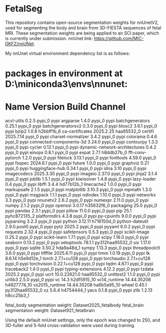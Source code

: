 # FetalSeg
This repository contains open-source segmentation weights for nnUnetV2, used for segmenting the body and brain from 3D-FIESTA sequences of fetal MRI.
These segmentation weights are being applied to an SCI paper, which is currently under submission.
nnUnet link: https://github.com/MIC-DKFZ/nnUNet.

My nnUnet virtual environment dependency list is as follows:
# packages in environment at D:\miniconda3\envs\nnunet:
#
# Name                           Version          Build            Channel
acvl-utils                       0.2.5            pypi_0           pypi
argparse                         1.4.0            pypi_0           pypi
batchgenerators                  0.25.1           pypi_0           pypi
batchgeneratorsv2                0.3.0            pypi_0           pypi
blosc2                           3.6.1            pypi_0           pypi
bzip2                            1.0.8            h2bbff1b_6
ca-certificates                  2025.2.25        haa95532_0
certifi                          2025.7.14        pypi_0           pypi
charset-normalizer               3.4.2            pypi_0           pypi
colorama                         0.4.6            pypi_0           pypi
connected-components-3d          3.24.0           pypi_0           pypi
contourpy                        1.3.3            pypi_0           pypi
cycler                           0.12.1           pypi_0           pypi
dynamic-network-architectures    0.4.2            pypi_0           pypi
einops                           0.8.1            pypi_0           pypi
expat                            2.7.1            h8ddb27b_0
fft-conv-pytorch                 1.2.0            pypi_0           pypi
filelock                         3.13.1           pypi_0           pypi
fonttools                        4.59.0           pypi_0           pypi
fsspec                           2024.6.1         pypi_0           pypi
future                           1.0.0            pypi_0           pypi
graphviz                         0.21             pypi_0           pypi
huggingface-hub                  0.34.1           pypi_0           pypi
idna                             3.10             pypi_0           pypi
imagecodecs                      2025.3.30        pypi_0           pypi
imageio                          2.37.0           pypi_0           pypi
jinja2                           3.1.4            pypi_0           pypi
joblib                           1.5.1            pypi_0           pypi
kiwisolver                       1.4.8            pypi_0           pypi
lazy-loader                      0.4              pypi_0           pypi
libffi                           3.4.4            hd77b12b_1
linecache2                       1.0.0            pypi_0           pypi
markupsafe                       2.1.5            pypi_0           pypi
matplotlib                       3.10.3           pypi_0           pypi
mpmath                           1.3.0            pypi_0           pypi
msgpack                          1.1.1            pypi_0           pypi
ndindex                          1.10.0           pypi_0           pypi
networkx                         3.3              pypi_0           pypi
nnunetv2                         2.6.2            pypi_0           pypi
numexpr                          2.11.0           pypi_0           pypi
numpy                            2.1.2            pypi_0           pypi
openssl                          3.0.17           h35632f6_0
packaging                        25.0             pypi_0           pypi
pandas                           2.3.1            pypi_0           pypi
pillow                           11.0.0           pypi_0           pypi
pip                              25.1             pyhc872135_2
platformdirs                     4.3.8            pypi_0           pypi
py-cpuinfo                       9.0.0            pypi_0           pypi
pyparsing                        3.2.3            pypi_0           pypi
python                           3.12.11          h716150d_0
python-dateutil                  2.9.0.post0      pypi_0           pypi
pytz                             2025.2           pypi_0           pypi
pyyaml                           6.0.2            pypi_0           pypi
requests                         2.32.4           pypi_0           pypi
safetensors                      0.5.3            pypi_0           pypi
scikit-image                     0.25.2           pypi_0           pypi
scikit-learn                     1.7.1            pypi_0           pypi
scipy                            1.16.0           pypi_0           pypi
seaborn                          0.13.2           pypi_0           pypi
setuptools                       78.1.1           py312haa95532_0
six                              1.17.0           pypi_0           pypi
sqlite                           3.50.2           hda9a48d_1
sympy                            1.13.3           pypi_0           pypi
threadpoolctl                    3.6.0            pypi_0           pypi
tifffile                         2025.6.11        pypi_0           pypi
timm                             1.0.19           pypi_0           pypi
tk                               8.6.14           h5e9d12e_1
torch                            2.7.1+cu128      pypi_0           pypi
torchaudio                       2.7.1+cu128      pypi_0           pypi
torchvision                      0.22.1+cu128     pypi_0           pypi
tqdm                             4.67.1           pypi_0           pypi
traceback2                       1.4.0            pypi_0           pypi
typing-extensions                4.12.2           pypi_0           pypi
tzdata                           2025.2           pypi_0           pypi
ucrt                             10.0.22621.0     haa95532_0
unittest2                        1.1.0            pypi_0           pypi
urllib3                          2.5.0            pypi_0           pypi
vc                               14.3             h2df5915_10
vc14_runtime                     14.44.35208      h4927774_10
vs2015_runtime                   14.44.35208      ha6b5a95_10
wheel                            0.45.1           py312haa95532_0
xz                               5.6.4            h4754444_1
yacs                             0.1.8            pypi_0           pypi
zlib                             1.2.13           h8cc25b3_1

fetal_body segmentation weight: Dataset2025_fetalbody
fetal_brain segmentation weight: Dataset921_fetalbrain

Using the default nnUnet settings, only the epoch was changed to 250, and 3D-fuller and 5-fold cross-validation were used during training.
